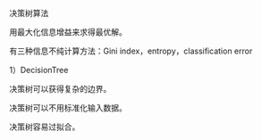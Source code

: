 决策树算法


用最大化信息增益来求得最优解。


有三种信息不纯计算方法：Gini index，entropy，classification error


1）DecisionTree


决策树可以获得复杂的边界。


决策树可以不用标准化输入数据。


决策树容易过拟合。
